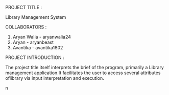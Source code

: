 PROJECT TITLE : 

Library Management System

COLLABORATORS : 
1. Aryan Walia - aryanwalia24
2. Aryan       - aryanbeast
3. Avantika    - avantika1802

PROJECT INTRODUCTION :

The project title itself interprets the brief of the program, primarily a Library management application.It facilitates the user to access several attributes oflibrary via input interpretation and execution.

n
